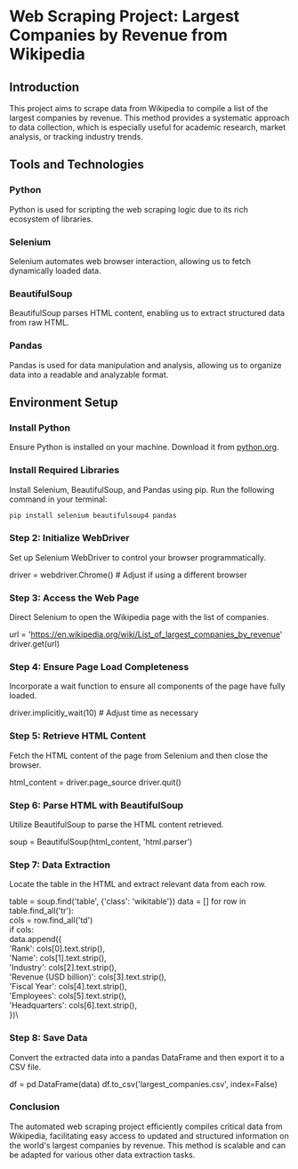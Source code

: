 # Web Scraping Project: Largest Companies by Revenue from Wikipedia

## Introduction
This project aims to scrape data from Wikipedia to compile a list of the largest companies by revenue. This method provides a systematic approach to data collection, which is especially useful for academic research, market analysis, or tracking industry trends.

## Tools and Technologies
### Python
Python is used for scripting the web scraping logic due to its rich ecosystem of libraries.
### Selenium
Selenium automates web browser interaction, allowing us to fetch dynamically loaded data.
### BeautifulSoup
BeautifulSoup parses HTML content, enabling us to extract structured data from raw HTML.
### Pandas
Pandas is used for data manipulation and analysis, allowing us to organize data into a readable and analyzable format.

## Environment Setup
### Install Python
Ensure Python is installed on your machine. Download it from [python.org](https://www.python.org/downloads/).
### Install Required Libraries
Install Selenium, BeautifulSoup, and Pandas using pip. Run the following command in your terminal:
```bash
pip install selenium beautifulsoup4 pandas
```

### Step 2: Initialize WebDriver
Set up Selenium WebDriver to control your browser programmatically.

driver = webdriver.Chrome()  # Adjust if using a different browser

### Step 3: Access the Web Page
Direct Selenium to open the Wikipedia page with the list of companies.

url = 'https://en.wikipedia.org/wiki/List_of_largest_companies_by_revenue'
driver.get(url)

### Step 4: Ensure Page Load Completeness
Incorporate a wait function to ensure all components of the page have fully loaded.

driver.implicitly_wait(10)  # Adjust time as necessary

### Step 5: Retrieve HTML Content
Fetch the HTML content of the page from Selenium and then close the browser.

html_content = driver.page_source
driver.quit()

### Step 6: Parse HTML with BeautifulSoup
Utilize BeautifulSoup to parse the HTML content retrieved.

soup = BeautifulSoup(html_content, 'html.parser')

### Step 7: Data Extraction
Locate the table in the HTML and extract relevant data from each row.

table = soup.find('table', {'class': 'wikitable'})
data = []
for row in table.find_all('tr'): \
    cols = row.find_all('td') \
    if cols:\
        data.append({\
            'Rank': cols[0].text.strip(),\
            'Name': cols[1].text.strip(),\
            'Industry': cols[2].text.strip(),\
            'Revenue (USD billion)': cols[3].text.strip(),\
            'Fiscal Year': cols[4].text.strip(),\
            'Employees': cols[5].text.strip(),\
            'Headquarters': cols[6].text.strip(),\
        })\
### Step 8: Save Data
Convert the extracted data into a pandas DataFrame and then export it to a CSV file.

df = pd.DataFrame(data)
df.to_csv('largest_companies.csv', index=False)

### Conclusion
The automated web scraping project efficiently compiles critical data from Wikipedia, facilitating easy access to updated and structured information on the world's largest companies by revenue. This method is scalable and can be adapted for various other data extraction tasks.

